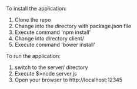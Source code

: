 
To install the application:
1. Clone the repo 
2. Change into the directory with package.json file
3. Execute command 'npm install'
4. Change into directory client/
5. Execute command 'bower install'


To run the application:
1. switch to the server/ directory
2. Execute $>node server.js
3. Open your browser to http://localhost:12345



